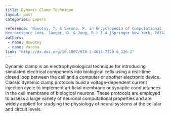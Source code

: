 ```yaml
---
title: Dynamic Clamp Technique
layout: post
categories: papers

reference: 'Nowotny, T. & Varona, P. in Encyclopedia of Computational
Neuroscience (eds. Jaeger, D. & Jung, R.) 1–4 (Springer New York, 2014).'
authors:
 - name: Nowotny
 - name: Varona
link: "http://dx.doi.org/10.1007/978-1-4614-7320-6_126-2"
---
```


Dynamic clamp is an electrophysiological technique for introducing simulated
electrical components into biological cells using a real-time closed loop
between the cell and a computer or another electronic device. Classic dynamic
clamp protocols build a voltage-dependent current injection cycle to implement
artificial membrane or synaptic conductances in the cell membrane of biological
neurons. These protocols are employed to assess a large variety of neuronal
computational properties and are widely applied for studying the physiology of
neural systems at the cellular and circuit levels.
